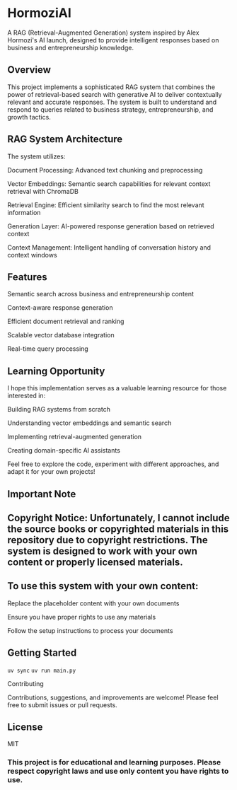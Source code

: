 # HormoziAI

A RAG (Retrieval-Augmented Generation) system inspired by Alex Hormozi's AI launch, designed to provide intelligent responses based on business and entrepreneurship knowledge.

## Overview

This project implements a sophisticated RAG system that combines the power of retrieval-based search with generative AI to deliver contextually relevant and accurate responses. The system is built to understand and respond to queries related to business strategy, entrepreneurship, and growth tactics.

## RAG System Architecture

The system utilizes:

Document Processing: Advanced text chunking and preprocessing

Vector Embeddings: Semantic search capabilities for relevant context retrieval with ChromaDB

Retrieval Engine: Efficient similarity search to find the most relevant information

Generation Layer: AI-powered response generation based on retrieved context

Context Management: Intelligent handling of conversation history and context windows

## Features

Semantic search across business and entrepreneurship content

Context-aware response generation

Efficient document retrieval and ranking

Scalable vector database integration

Real-time query processing

## Learning Opportunity

I hope this implementation serves as a valuable learning resource for those interested in:

Building RAG systems from scratch

Understanding vector embeddings and semantic search

Implementing retrieval-augmented generation

Creating domain-specific AI assistants

Feel free to explore the code, experiment with different approaches, and adapt it for your own projects!

## Important Note

## Copyright Notice: Unfortunately, I cannot include the source books or copyrighted materials in this repository due to copyright restrictions. The system is designed to work with your own content or properly licensed materials.

## To use this system with your own content:

Replace the placeholder content with your own documents

Ensure you have proper rights to use any materials

Follow the setup instructions to process your documents

## Getting Started

`uv sync`
`uv run main.py`

Contributing

Contributions, suggestions, and improvements are welcome! Please feel free to submit issues or pull requests.

## License

MIT

### This project is for educational and learning purposes. Please respect copyright laws and use only content you have rights to use.
